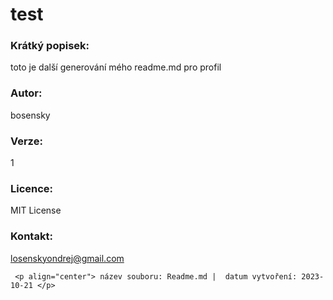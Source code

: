 
# **test** #
###  Krátký popisek: ###
toto je další generování mého readme.md pro profil 
###  **Autor:** ###
  bosensky
      
### **Verze:** ###
  1
      
###  **Licence:** ###
  MIT License
      
### **Kontakt:** ###
  losenskyondrej@gmail.com


     <p align="center"> název souboru: Readme.md |  datum vytvoření: 2023-10-21 </p>